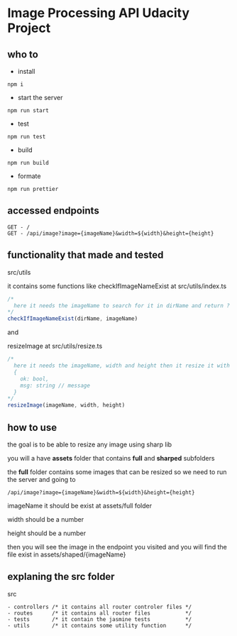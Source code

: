 # Image Processing API Udacity Project

## who to

- install

`npm i`

- start the server

`npm run start`

- test

`npm run test`

- build

`npm run build`

- formate

`npm run prettier`

## accessed endpoints

```
GET - /
GET - /api/image?image={imageName}&width=${width}&height={height}

```

## functionality that made and tested

src/utils

it contains some functions like
checkIfImageNameExist at src/utils/index.ts

```Javascript
/*
  here it needs the imageName to search for it in dirName and return ? true if found : false if not
*/
checkIfImageNameExist(dirName, imageName)
```

and

resizeImage at src/utils/resize.ts

```Javascript
/*
  here it needs the imageName, width and height then it resize it with sharp library then return
  {
    ok: bool,
    msg: string // message
  }
*/
resizeImage(imageName, width, height)
```

## how to use

the goal is to be able to resize any image using sharp lib

you will a have **assets** folder that contains **full** and **sharped** subfolders

the **full** folder contains some images that can be resized so we need to run the server and going to

```
/api/image?image={imageName}&width=${width}&height={height}

```

imageName it should be exist at assets/full folder

width should be a number

height should be a number

then you will see the image in the endpoint you visited and you will find the file exist in assets/shaped/{imageName}

## explaning the src folder

src

```
- controllers /* it contains all router controler files */
- routes      /* it contains all router files           */
- tests       /* it contain the jasmine tests           */
- utils       /* it contains some utility function      */
```
